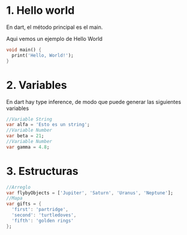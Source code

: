 # 1. Hello world
En dart, el método principal es el main.

Aqui vemos un ejemplo de Hello World
```dart
void main() {
  print('Hello, World!');
}
```

# 2. Variables
En dart hay type inference, de modo que puede generar las siguientes variables

```dart
//Variable String
var alfa = 'Esto es un string';
//Variable Number
var beta = 21;
//Variable Number
var gamma = 4.8;
```

# 3. Estructuras
```dart
//Arreglo
var flybyObjects = ['Jupiter', 'Saturn', 'Uranus', 'Neptune'];
//Mapa
var gifts = {
  'first': 'partridge',
  'second': 'turtledoves',
  'fifth': 'golden rings'
};
```


